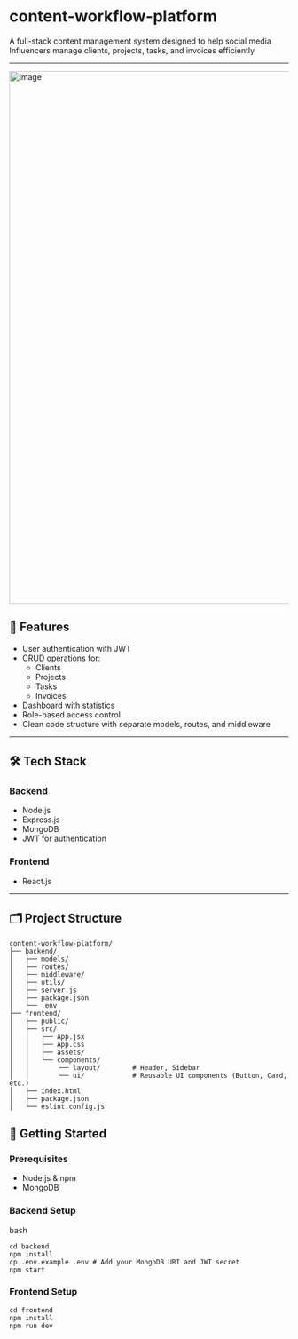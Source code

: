# content-workflow-platform

A full-stack content management system designed to help social media Influencers manage clients, projects, tasks, and invoices efficiently 

---
<img width="960" alt="image" src="https://github.com/user-attachments/assets/4ffeb721-8db3-4daf-a228-219eaa545170" />

## 🚀 Features

- User authentication with JWT
- CRUD operations for:
  - Clients
  - Projects
  - Tasks
  - Invoices
- Dashboard with statistics
- Role-based access control
- Clean code structure with separate models, routes, and middleware

---

## 🛠 Tech Stack

### Backend
- Node.js
- Express.js
- MongoDB
- JWT for authentication

### Frontend
- React.js

---

## 🗂 Project Structure
```
content-workflow-platform/
├── backend/
│   ├── models/
│   ├── routes/
│   ├── middleware/
│   ├── utils/
│   ├── server.js
│   ├── package.json
│   └── .env
├── frontend/
│   ├── public/
│   ├── src/
│   │   ├── App.jsx
│   │   ├── App.css
│   │   ├── assets/
│   │   └── components/
│   │       ├── layout/        # Header, Sidebar
│   │       └── ui/            # Reusable UI components (Button, Card, etc.)
│   ├── index.html
│   ├── package.json
│   └── eslint.config.js
```

## 🧪 Getting Started

### Prerequisites

- Node.js & npm
- MongoDB

### Backend Setup

bash
```
cd backend
npm install
cp .env.example .env # Add your MongoDB URI and JWT secret
npm start

```


### Frontend Setup
```
cd frontend
npm install
npm run dev

```
